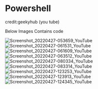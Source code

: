# Powershell


credit:geekyhub (you tube)


Below Images Contains code 



![Screenshot_20220427-053659_YouTube](https://user-images.githubusercontent.com/51955852/165806962-9cca8ac9-dc7f-438d-962e-15e6cb5a30e3.jpg)
![Screenshot_20220427-061531_YouTube](https://user-images.githubusercontent.com/51955852/165806980-207130f6-5422-439c-b086-31e06527d2a7.jpg)
![Screenshot_20220427-061609_YouTube](https://user-images.githubusercontent.com/51955852/165806988-e48546b9-cde5-4bc2-b04a-d1298fe98659.jpg)
![Screenshot_20220427-063512_YouTube](https://user-images.githubusercontent.com/51955852/165806993-ecbbe6fe-ac3e-456a-a520-b81ec25f7437.jpg)
![Screenshot_20220427-080334_YouTube](https://user-images.githubusercontent.com/51955852/165807001-3a714133-6e8f-4572-999d-7342c8b42ac0.jpg)
![Screenshot_20220427-083314_YouTube](https://user-images.githubusercontent.com/51955852/165807010-2cb1af4c-2865-4e4d-95ef-aba28b400804.jpg)
![Screenshot_20220427-123253_YouTube](https://user-images.githubusercontent.com/51955852/165807013-0b019492-17e5-48e4-8216-29255b03677c.jpg)
![Screenshot_20220427-123913_YouTube](https://user-images.githubusercontent.com/51955852/165807017-ca28cf45-626f-42fb-a788-fbaa05b8104b.jpg)
![Screenshot_20220427-124345_YouTube](https://user-images.githubusercontent.com/51955852/165807020-41a5216c-6737-413e-852a-84c41867685e.jpg)
